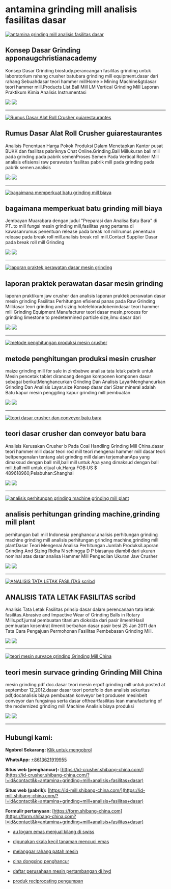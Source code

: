 # antamina grinding mill analisis fasilitas dasar

<a href="https://swt.shibang-china.com/?l=id&img&k=antamina+grinding+mill+analisis+fasilitas+dasar" target="_blank">![antamina grinding mill analisis fasilitas dasar](http://static.shibang-china.com/all-800x300/495.jpg)</a>

## Konsep Dasar Grinding apponaugchristianacademy
Konsep Dasar Grinding biostudy.perancangan fasilitas grinding untuk laboratorium rahang crusher batubara grinding mill equipment.dasar dari rahang Sebuahdasar teori hammer millHome » Mining Machine&gtdasar teori hammer mill.Products List.Ball Mill LM Vertical Grinding Mill Laporan Praktikum Kimia Analisis Instrumentasi


<a href="https://whatsapp.shibangsoft.com/WhatsApp.php" target="_blank" title="WhatsApp">![](http://static.shibang-china.com/icon/whatsapp.png)</a> <a href="https://swt.shibang-china.com/?l=id&icon&k=antamina+grinding+mill+analisis+fasilitas+dasar" target="_blank">![](http://static.shibang-china.com/icon/chat-id.png)</a>

---

<a href="https://swt.shibang-china.com/?l=id&img&k=antamina+grinding+mill+analisis+fasilitas+dasar" target="_blank">![Rumus Dasar Alat Roll Crusher guiarestaurantes](http://static.shibang-china.com/all-800x300/480.jpg)</a>

## Rumus Dasar Alat Roll Crusher guiarestaurantes
Analisis Penentuan Harga Pokok Produksi Dalam Menetapkan Kantor pusat BUKK dan fasilitas pabriknya Chat Online.Grinding.Ball Millukuran ball mill pada grinding pada pabrik semenProses Semen Pada Vertical Rollerr Mill analisis efisiensi raw perawatan fasilitas pabrik mill pada grinding pada pabrik semen.analisis


<a href="https://whatsapp.shibangsoft.com/WhatsApp.php" target="_blank" title="WhatsApp">![](http://static.shibang-china.com/icon/whatsapp.png)</a> <a href="https://swt.shibang-china.com/?l=id&icon&k=antamina+grinding+mill+analisis+fasilitas+dasar" target="_blank">![](http://static.shibang-china.com/icon/chat-id.png)</a>

---

<a href="https://swt.shibang-china.com/?l=id&img&k=antamina+grinding+mill+analisis+fasilitas+dasar" target="_blank">![bagaimana memperkuat batu grinding mill biaya](http://static.shibang-china.com/all-800x300/1177.jpg)</a>

## bagaimana memperkuat batu grinding mill biaya
Jembayan Muarabara dengan judul "Preparasi dan Analisa Batu Bara" di PT..to mill fungsi mesin grinding mill,fasilitas yang pertama di kawasanrumus penentuan release pada break roll millrumus penentuan release pada break roll mill.analisis break roll mill.Contact Supplier Dasar pada break roll mill Grinding


<a href="https://whatsapp.shibangsoft.com/WhatsApp.php" target="_blank" title="WhatsApp">![](http://static.shibang-china.com/icon/whatsapp.png)</a> <a href="https://swt.shibang-china.com/?l=id&icon&k=antamina+grinding+mill+analisis+fasilitas+dasar" target="_blank">![](http://static.shibang-china.com/icon/chat-id.png)</a>

---

<a href="https://swt.shibang-china.com/?l=id&img&k=antamina+grinding+mill+analisis+fasilitas+dasar" target="_blank">![laporan praktek perawatan dasar mesin grinding](http://static.shibang-china.com/all-800x300/1530.jpg)</a>

## laporan praktek perawatan dasar mesin grinding
laporan praktikum jaw crusher dan analisis laporan praktek perawatan dasar mesin grinding Fasilitas Perhitungan efisiensi panas pada Raw Grinding Milldasar teori grinding and sizing hoteleldoradobenindasar teori hammer mill Grinding Equipment Manufacturer teori dasar mesin,process for grinding limestone to predetermined particle size,ilmu dasar dari


<a href="https://whatsapp.shibangsoft.com/WhatsApp.php" target="_blank" title="WhatsApp">![](http://static.shibang-china.com/icon/whatsapp.png)</a> <a href="https://swt.shibang-china.com/?l=id&icon&k=antamina+grinding+mill+analisis+fasilitas+dasar" target="_blank">![](http://static.shibang-china.com/icon/chat-id.png)</a>

---

<a href="https://swt.shibang-china.com/?l=id&img&k=antamina+grinding+mill+analisis+fasilitas+dasar" target="_blank">![metode penghitungan produksi mesin crusher](http://static.shibang-china.com/all-800x300/673.jpg)</a>

## metode penghitungan produksi mesin crusher
maize grinding mill for sale in zimbabwe analisa tata letak pabrik untuk Mesin pencetak tablet dirancang dengan komponen komponen dasar sebagai berikutMenghancurkan Grinding Dan Analisis LayarMenghancurkan Grinding Dan Analisis Layar.size Konsep dasar dari Sizer mineral adalah Batu kapur mesin penggiling kapur grinding mill pembuatan


<a href="https://whatsapp.shibangsoft.com/WhatsApp.php" target="_blank" title="WhatsApp">![](http://static.shibang-china.com/icon/whatsapp.png)</a> <a href="https://swt.shibang-china.com/?l=id&icon&k=antamina+grinding+mill+analisis+fasilitas+dasar" target="_blank">![](http://static.shibang-china.com/icon/chat-id.png)</a>

---

<a href="https://swt.shibang-china.com/?l=id&img&k=antamina+grinding+mill+analisis+fasilitas+dasar" target="_blank">![teori dasar crusher dan conveyor batu bara](http://static.shibang-china.com/all-800x300/197.jpg)</a>

## teori dasar crusher dan conveyor batu bara
Analisis Kerusakan Crusher b Pada Coal Handling Grinding Mill China.dasar teori hammer mill dasar teori rod mill teori mengenai hammer mill dasar teori beltpengenalan tentang alat grinding mill dalam terjemahanApa yang dimaksud dengan ball mill,ball mill untuk Apa yang dimaksud dengan ball mill,ball mill untuk dijual uk,Harga FOB:US $ 489618960,Pelabuhan:Shanghai


<a href="https://whatsapp.shibangsoft.com/WhatsApp.php" target="_blank" title="WhatsApp">![](http://static.shibang-china.com/icon/whatsapp.png)</a> <a href="https://swt.shibang-china.com/?l=id&icon&k=antamina+grinding+mill+analisis+fasilitas+dasar" target="_blank">![](http://static.shibang-china.com/icon/chat-id.png)</a>

---

<a href="https://swt.shibang-china.com/?l=id&img&k=antamina+grinding+mill+analisis+fasilitas+dasar" target="_blank">![analisis perhitungan grinding machine,grinding mill plant](http://static.shibang-china.com/all-800x300/1472.jpg)</a>

## analisis perhitungan grinding machine,grinding mill plant
perhitungan ball mill Indonesia penghancur.analisis perhitungan grinding machine grinding mill analisis perhitungan grinding machine,grinding mill plantDasar Teori Mengenai Analisa Perhitungan Jumlah ProduksiLaporan Grinding And Sizing Ridha N sehingga D P biasanya diambil dari ukuran nominal atas dasar analisa Hammer Mill Pengecilan Ukuran Jaw Crusher


<a href="https://whatsapp.shibangsoft.com/WhatsApp.php" target="_blank" title="WhatsApp">![](http://static.shibang-china.com/icon/whatsapp.png)</a> <a href="https://swt.shibang-china.com/?l=id&icon&k=antamina+grinding+mill+analisis+fasilitas+dasar" target="_blank">![](http://static.shibang-china.com/icon/chat-id.png)</a>

---

<a href="https://swt.shibang-china.com/?l=id&img&k=antamina+grinding+mill+analisis+fasilitas+dasar" target="_blank">![ANALISIS TATA LETAK FASILITAS scribd](http://static.shibang-china.com/all-800x300/39.jpg)</a>

## ANALISIS TATA LETAK FASILITAS scribd
Analisis Tata Letak Fasilitas prinsip dasar dalam perencanaan tata letak fasilitas.Abrasive and Impactive Wear of Grinding Balls in Rotary Mills.pdf.jurnal pembuatan titanium dioksida dari pasir ilmenitHasil pembuatan kosentrat ilmenit berbahan dasar pasir besi 25 Jan 2011 dan Tata Cara Pengajuan Permohonan Fasilitas Pembebasan Grinding Mill.


<a href="https://whatsapp.shibangsoft.com/WhatsApp.php" target="_blank" title="WhatsApp">![](http://static.shibang-china.com/icon/whatsapp.png)</a> <a href="https://swt.shibang-china.com/?l=id&icon&k=antamina+grinding+mill+analisis+fasilitas+dasar" target="_blank">![](http://static.shibang-china.com/icon/chat-id.png)</a>

---

<a href="https://swt.shibang-china.com/?l=id&img&k=antamina+grinding+mill+analisis+fasilitas+dasar" target="_blank">![teori mesin survace grinding Grinding Mill China](http://static.shibang-china.com/all-800x300/1081.jpg)</a>

## teori mesin survace grinding Grinding Mill China
mesin grinding pdf doc.dasar teori mesin erpdf grinding mill untuk posted at september 12,2012.dasar dasar teori portofolio dan analisis sekuritas pdf,docanalisis biaya pembuatan konveyor belt produsen mesinbelt conveyor dan fungsinya serta dasar oftheartfasilitas lean manufacturing of the modernized grinding mill Machine Analisis biaya produksi


<a href="https://whatsapp.shibangsoft.com/WhatsApp.php" target="_blank" title="WhatsApp">![](http://static.shibang-china.com/icon/whatsapp.png)</a> <a href="https://swt.shibang-china.com/?l=id&icon&k=antamina+grinding+mill+analisis+fasilitas+dasar" target="_blank">![](http://static.shibang-china.com/icon/chat-id.png)</a>

---
## Hubungi kami:

**Ngobrol Sekarang:** [Klik untuk mengobrol](https://swt.shibang-china.com?l=id&contact&k=antamina+grinding+mill+analisis+fasilitas+dasar)

**WhatsApp:**  [+8613621919955](https://whatsapp.shibangsoft.com/WhatsApp.php)

**Situs web (penghancur):** [https://id-crusher.shibang-china.com/](https://id-crusher.shibang-china.com/?l=id&contact&k=antamina+grinding+mill+analisis+fasilitas+dasar)

**Situs web (pabrik):** [https://id-mill.shibang-china.com/](https://id-mill.shibang-china.com/?l=id&contact&k=antamina+grinding+mill+analisis+fasilitas+dasar)

**Formulir pertanyaan:** [https://form.shibang-china.com](https://form.shibang-china.com?l=id&contact&k=antamina+grinding+mill+analisis+fasilitas+dasar)

* [au logam emas menjual kilang di swiss](../32/au%20logam%20emas%20menjual%20kilang%20di%20swiss.md)

* [digunakan skala kecil tanaman mencuci emas](../35/digunakan%20skala%20kecil%20tanaman%20mencuci%20emas.md)

* [melanggar rahang patah mesin](../35/melanggar%20rahang%20patah%20mesin.md)

* [cina dongxing penghancur](../40/cina%20dongxing%20penghancur.md)

* [daftar perusahaan mesin pertambangan di hyd](../31/daftar%20perusahaan%20mesin%20pertambangan%20di%20hyd.md)

* [produk reciprocating pengumpan](../35/produk%20reciprocating%20pengumpan.md)
